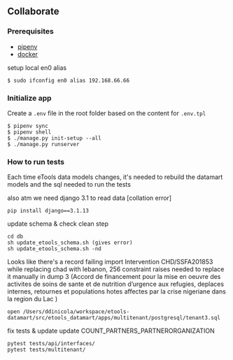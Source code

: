 ## Collaborate

### Prerequisites

 - [pipenv](https://github.com/pypa/pipenv)
 - [docker](https://www.docker.com/get-docker)


setup local en0 alias

    $ sudo ifconfig en0 alias 192.168.66.66

### Initialize app

   Create a `.env` file in the root folder based on the content for `.env.tpl`

    $ pipenv sync
    $ pipenv shell
    $ ./manage.py init-setup --all
    $ ./manage.py runserver


### How to run tests

Each time eTools data models changes, it's needed to rebuild the datamart models and the sql
needed to run the tests

also atm we need django 3.1 to read data [collation error]

    pip install django==3.1.13

update schema & check clean step

    cd db
    sh update_etools_schema.sh (gives error)
    sh update_etools_schema.sh -nd

Looks like there's a record failing import Intervention CHD/SSFA201853
while replacing chad with lebanon, 256 constraint raises
needed to replace it manually in dump 3
(Accord de financement pour la mise en oeuvre des activites de soins de sante et de nutrition d’urgence aux refugies, deplaces internes, retournes et populations hotes affectes par la crise nigeriane dans la region du Lac )

    open /Users/ddinicola/workspace/etools-datamart/src/etools_datamart/apps/multitenant/postgresql/tenant3.sql
    
fix tests & update update COUNT_PARTNERS_PARTNERORGANIZATION
    
    pytest tests/api/interfaces/
    pytest tests/multitenant/
